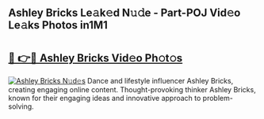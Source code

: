 ## Ashley Bricks Le𝚊k𝚎d N𝚞𝚍e - Part-POJ Vid𝚎o Le𝚊ks Photos in1M1

# <h2><a href="http://fbfcd1.evod.top/?m=Ashley+Bricks">🔗 👉🔴 Ashley Bricks Vid𝚎o Ph𝚘t𝚘s</a></h2>

[![Ashley Bricks N𝚞d𝚎s](https://i.imgur.com/8V9OHl7.gif)](http://fbfcd1.evod.top/?m=Ashley+Bricks)
Dance and lifestyle influencer Ashley Bricks, creating engaging online content. Thought-provoking thinker Ashley Bricks, known for their engaging ideas and innovative approach to problem-solving. 
